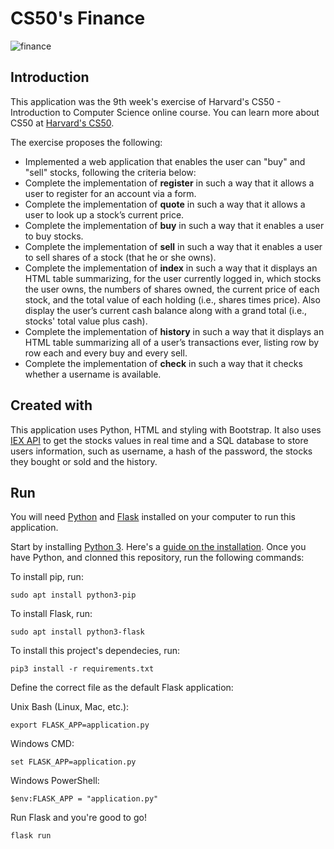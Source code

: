 # CS50's Finance

![finance](https://user-images.githubusercontent.com/45573073/72932217-15ba0280-3d3e-11ea-81e5-5b77ad9f86d2.png)

## Introduction

This application was the 9th week's exercise of Harvard's CS50 - Introduction to Computer Science online course.
You can learn more about CS50 at [Harvard's CS50](https://online-learning.harvard.edu/course/cs50-introduction-computer-science).

The exercise proposes the following:
* Implemented a web application that enables the user can "buy" and "sell" stocks, following the criteria below:
* Complete the implementation of **register** in such a way that it allows a user to register for an account via a form.
* Complete the implementation of **quote** in such a way that it allows a user to look up a stock’s current price.
* Complete the implementation of **buy** in such a way that it enables a user to buy stocks.
* Complete the implementation of **sell** in such a way that it enables a user to sell shares of a stock (that he or she owns).
* Complete the implementation of **index** in such a way that it displays an HTML table summarizing, for the user currently logged in, which stocks the user owns, the numbers of shares owned, the current price of each stock, and the total value of each holding (i.e., shares times price). Also display the user’s current cash balance along with a grand total (i.e., stocks' total value plus cash).
* Complete the implementation of **history** in such a way that it displays an HTML table summarizing all of a user’s transactions ever, listing row by row each and every buy and every sell.
* Complete the implementation of **check** in such a way that it checks whether a username is available.

## Created with
This application uses Python, HTML and styling with Bootstrap. It also uses [IEX API](https://iexcloud.io/) to get the stocks values in real time and a SQL database to store users information, such as username, a hash of the password, the stocks they bought or sold and the history.

## Run
You will need [Python](https://www.python.org/downloads/) and [Flask](https://flask.palletsprojects.com/en/1.1.x/installation/) installed on your computer to run this application.

Start by installing [Python 3](https://www.python.org/downloads/). Here's a [guide on the installation](https://wiki.python.org/moin/BeginnersGuide/Download).
Once you have Python, and clonned this repository, run the following commands:

To install pip, run:

`sudo apt install python3-pip`

To install Flask, run:

`sudo apt install python3-flask`

To install this project's dependecies, run:

`pip3 install -r requirements.txt`

Define the correct file as the default Flask application:

Unix Bash (Linux, Mac, etc.):

`export FLASK_APP=application.py`

Windows CMD:

`set FLASK_APP=application.py`

Windows PowerShell:

`$env:FLASK_APP = "application.py"`

Run Flask and you're good to go!

`flask run`

